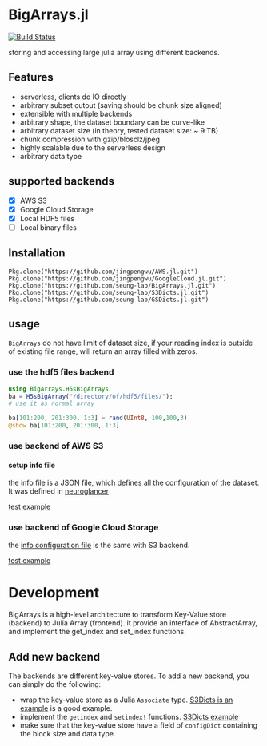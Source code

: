 BigArrays.jl
============
[![Build Status](https://travis-ci.org/seung-lab/BigArrays.jl.svg?branch=master)](https://travis-ci.org/seung-lab/BigArrays.jl)

storing and accessing large julia array using different backends.

## Features
- serverless, clients do IO directly
- arbitrary subset cutout (saving should be chunk size aligned)
- extensible with multiple backends
- arbitrary shape, the dataset boundary can be curve-like
- arbitrary dataset size (in theory, tested dataset size: ~ 9 TB)
- chunk compression with gzip/blosclz/jpeg
- highly scalable due to the serverless design
- arbitrary data type 

## supported backends
- [x] AWS S3 
- [x] Google Cloud Storage
- [x] Local HDF5 files
- [ ] Local binary files

## Installation
    Pkg.clone("https://github.com/jingpengwu/AWS.jl.git")
    Pkg.clone("https://github.com/jingpengwu/GoogleCloud.jl.git")
    Pkg.clone("https://github.com/seung-lab/BigArrays.jl.git")
    Pkg.clone("https://github.com/seung-lab/S3Dicts.jl.git")
    Pkg.clone("https://github.com/seung-lab/GSDicts.jl.git")
    
## usage

`BigArrays` do not have limit of dataset size, if your reading index is outside of existing file range, will return an array filled with zeros.

### use the hdf5 files backend
```julia
using BigArrays.H5sBigArrays
ba = H5sBigArray("/directory/of/hdf5/files/");
# use it as normal array

ba[101:200, 201:300, 1:3] = rand(UInt8, 100,100,3)
@show ba[101:200, 201:300, 1:3]
```

### use backend of AWS S3 
#### setup info file 
the info file is a JSON file, which defines all the configuration of the dataset. It was defined in [neuroglancer](https://github.com/seung-lab/neuroglancer/wiki/Precomputed-API#info-json-file-specification) 

[test example](https://github.com/seung-lab/BigArrays.jl/blob/master/test/backends/s3.jl)

### use backend of Google Cloud Storage
the [info configuration file](https://github.com/seung-lab/neuroglancer/wiki/Precomputed-API#info-json-file-specification) is the same with S3 backend.

[test example](https://github.com/seung-lab/BigArrays.jl/blob/master/test/backends/gs.jl)

# Development
BigArrays is a high-level architecture to transform Key-Value store (backend) to Julia Array (frontend). it provide an interface of AbstractArray, and implement the get_index and set_index functions. 

## Add new backend
The backends are different key-value stores. To add a new backend, you can simply do the following:

- wrap the key-value store as a Julia `Associate` type. [S3Dicts is an example](https://github.com/seung-lab/S3Dicts.jl/blob/master/src/S3Dicts.jl#L15) is a good example. 
- implement the `getindex` and `setindex!` functions. [S3Dicts example](https://github.com/seung-lab/S3Dicts.jl/blob/master/src/S3Dicts.jl#L29)
- make sure that the key-value store have a field of `configDict` containing the block size and data type.
